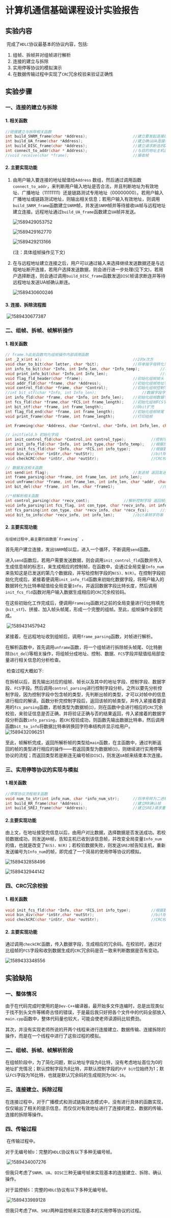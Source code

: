 # 计算机通信基础课程设计实验报告



## 实验内容

​	完成了`HDLC`协议最基本的协议内容，包括:

1. 组帧、拆帧并对组帧进行解析
2. 连接的建立与拆除
3. 实用停等协议的模拟演示
4. 在数据传输过程中实现了`CRC`冗余校验来验证正确性

## 实验步骤

### 一、连接的建立与拆除

#### 1. 相关函数

```c
//链接建立与拆除相关函数
int build_SNRM_frame(char *Address);					//建立要发起连接的SARM连接帧  
int build_UA_frame(char *Address);						//建立确认UA连接帧 
int build_DISC_frame(char *Address);					//建立请求断连的DISC帧 
int connect_to_addr(char * Address);					//与目的地址主机连接 	
//void receive(char *frame);							//接收帧	
```

#### 2. 主要实现功能

 1. 由用户输入要连接的地址赋值给`Address`	数组，然后通过调用函数`connect_to_addr`，来判断用户输入地址是否合法，并且判断地址为有效地址、广播地址（11111111）还是链路测试专用地址（00000000）。若用户输入广播地址或链路测试地址，则输出相关信息；若用户输入有效地址，则调用`build_SNRM_frame`函数建立`SNRM`帧，并发送`SNRM`帧并等待接收`UA`帧与远程地址建立连接。远程地址通过`build_UA_frame`函数建立`UA`帧并发送。

    ![1589429053752](C:\Users\Administrator\AppData\Roaming\Typora\typora-user-images\1589429053752.png)

    ![1589429162770](C:\Users\Administrator\AppData\Roaming\Typora\typora-user-images\1589429162770.png)

    ![1589429213166](C:\Users\Administrator\AppData\Roaming\Typora\typora-user-images\1589429213166.png)

    (注：具体组帧操作见下文)

 2. 在与远程地址建立连接之后，用户可以通过输入来选择继续发送数据还是与远程地址断开连接，若用户选择发送数据，则会进行进一步处理(见下文)，若用户选择断连，则会通过调用`build_DISC_frame`函数发送`DISC`帧请求断连并等待远程地址发送UA帧确认断连。

    ![1589430600246](C:\Users\Administrator\AppData\Roaming\Typora\typora-user-images\1589430600246.png)

#### 3. 连接、拆除流程图

​	![1589430677387](C:\Users\Administrator\AppData\Roaming\Typora\typora-user-images\1589430677387.png)

### 二、组帧、拆帧、帧解析操作

#### 1. 相关函数

```c
// frame.h此处函数均为组帧操作内部调用函数										
int _2_x(int x);										//2的x次方
void char_to_bit(char letter, char *bit);				//将单独字母转化为比特串
int info_to_bit(char *Info, int Info_len, char *Info_temp);			//将传输数据转化为比特串 
void print_info_bit(char *Info,int Info_len);						//打印数据比特串												
void flag_fld_header(char *frame);						//初始化组帧帧头 
void addr_fld(char *frame, char *Address);				//初始化组帧地址字段 												
void control_fld(char *frame, char *Control);			//初始化组帧控制字段
//int bit_stf(char *Info, int Info_len);					//数据字段字节扩充
int info_fld(char *frame, char *Info, int Info_len);	//初始化组帧数据字段 
int fcs_fld(char *frame,char *FCS,int frame_length);	//初始化组帧FCS字段
int bit_stf(char *frame, int frame_length);				//0bit扩充
int flag_fld_end(char *frame, int frame_length);		//初始化组帧帧尾 
void print_frame(char *frame, int frame_length);		//打印组帧

int Frameing(char *Address, char *Control, char *Info, int Info_len, char *FCS, char *frame);		//组帧操作 返回帧长 

// initfield.h 初始化字段
int init_control_fld(char *Control,int control_type); 			//控制字段生成 返回控制字段帧类型编号 
int init_info_fld(char *Info, int info_type,char *Info_temp);	//根据控制字段帧类型编号 填充数据字段 返回数据字段长度 
void init_fcs_fld(char *Info, char *FCS,int info_type);			//根据数据生成CRC校验码 
void bin_div(char *inStr,char *outStr);							//bit除法 
void checkCRC(char *inStr, char *outStr);						//CRC校验码生成 

// 数据发送相关函数
int send(int flag);										//发送帧 返回发送的帧类型 
int frame_parsing(char *frame, int frame_len, int info_len);				//帧解析函数 调用unframe函数 然后对帧进行解析
void unframe(char *frame, int frame_len, int info_len, char *addr, char *cont, char *info, char *fcs);								//拆帧		
int bit_del(char *frame, int len, char *frame1);					//0bit删除	

//*帧解析相关函数
int control_parsing(char *recv_cont);				//解析控制字段 返回帧类型 
void info_parsing(int fcs_flag, int con_type, char *recv_info, int info_len);		//解析数据字段  
int fcs_parsing(int con_type, char *recv_info, char *recv_fcs);		//进行CRC校验 成功返回1 否则返回0
void bit_to_info(char *recv_info, int info_len);		//bit串转字符串 

```

#### 2. 主要实现功能

 	在组帧过程中,最主要的函数是`Frameing` 。

​	首先用户建立连接，发出`SNRM`帧以后，进入一个循环，不断调用`send`函数。

​	进入`send`函数后，若用户需要发送数据，则会调用`init_control_fld`函数并传入生成信息帧的标志`I`，来生成相应的控制帧，在函数中，会通过全局变量`Info_num`来告知这是已发送的第几个数据段，并写给控制字段的`N(S)、N(R)`。在控制字段初始化完成后，紧接着便调用`init_info_fld`函数来初始化数据字段，将用户输入的数据转化为比特串赋值给全局变量`Info`，并返回数据字段比特长度，然后调用`init_fcs_fld`函数对用户输入数据生成相应的`CRC`冗余校验码。

​	在这些初始化工作完成后，便调用`Frameing`函数对之前的全局变量进行0比特填充(`bit_stf`)、拼接、加入帧头帧尾，形成一个完整的组帧。至此，组帧操作全部完成。

​	![1589431457942](C:\Users\Administrator\AppData\Roaming\Typora\typora-user-images\1589431457942.png)

​	紧接着，在远程地址收到组帧后，调用`frame_parsing`函数，对帧进行解析。

​	在解析函数中，首先调用`unframe`函数，将一个组帧进行拆除帧头帧尾、0比特删除(`bit_del`)等相关操作，将组帧分成地址、控制、数据、`FCS`字段并赋值给局部变量进行相关信息的分析检查。

​	检查过程大概如下:

​	在拆帧以后，首先输出对应的组帧、帧长以及其中的地址字段、控制字段、数据字段、`FCS`字段。然后调用`control_parsing`进行控制字段分析。之所以要先分析控制字段，因为控制字段中包含帧的类型，先判断出帧的类型，才可以对帧中的信息进行相应的解读。函数分析完控制字段后，返回该帧的帧类型，并传入紧接着要调用的`fcs_parsing`函数，若帧类型为数据帧(`I`)，则在函数中会进行相应的`CRC`冗余校验，来验证信息是否正确，并将验证正确与否的结果返回，传入紧接着的数据字段分析函数`info_parsing`，若`CRC`校验成功，则函数先输出数据比特串，然后调用函数`bit_to_info`将数据比特串转换回字符串结构并显示给用户。	![1589432096251](C:\Users\Administrator\AppData\Roaming\Typora\typora-user-images\1589432096251.png)

​	至此，帧解析完成，返回所解析帧的类型给`main`函数，在主函数中，通过判断返回的帧的类型进行相应的操作——若返回类型为数据帧(`I`)，则继续进行实用停等协议的流程；而返回类型若是断连无编号帧(`DISC`)，则发送`UA`帧来结束本次连接。

### 三、实用停等协议的实现与模拟

#### 1.相关函数

```c
//停等协议流程相关函数
void num_to_str(int info_num, char *info_num_str);		//将序号转为二进制存放 
int build_RR_frame(char *Address);						//建立RR确认帧 
int build_SREJ_frame(char *Address);					//建立SREJ请求重发帧  
```

#### 2.主要实现功能

​	由上文，在地址接受完信息以后，由用户对比数据，选择数据是否发送成功。若校验数据成功，则发送`RR`帧，告知主机已收到该信息帧，并改变全局变量`Info_num`的值，也就是改变了`N(S)、N(R)`；若校验数据失败，则发送`SREJ`帧告知主机，重新发送编号为`Info_num`的帧，即完成了一个简易的使用停等协议的模拟。

![1589432858496](C:\Users\Administrator\AppData\Roaming\Typora\typora-user-images\1589432858496.png)

![1589432944142](C:\Users\Administrator\AppData\Roaming\Typora\typora-user-images\1589432944142.png)

### 四、CRC冗余校验

#### 1. 相关函数

```c
void init_fcs_fld(char *Info, char *FCS,int info_type);			//根据数据生成CRC校验码 
void bin_div(char *inStr,char *outStr);							//bit除法 
void checkCRC(char *inStr, char *outStr);						//CRC校验码生成 
```

#### 2. 主要实现功能

​	通过调用`checkCRC`函数，传入数据字段，生成相应的冗余码。在校验时，通过对比组帧的`FCS`字段和收到数据生成的`CRC`冗余码是否一致来判断数据是否有变动。

![1589433348556](C:\Users\Administrator\AppData\Roaming\Typora\typora-user-images\1589433348556.png)

## 实验缺陷

### 一、整体情况

​	由于在代码完成时使用的是`Dev-C++`编译器，最开始多文件连编时，总是出现类似于找不到头文件等稀奇古怪的错误，于是最后我只好把各个文件中的代码全部放入`main.cpp`函数中，整体代码量也较大，可能会使老师读源码比较费劲。

​	其次，并没有实现老师所说的开两个线程来进行连接建立、数据传输、连接拆除的操作，而是在一个线程中进行了这些过程的模拟。

### 二、组帧、拆帧、帧解析阶段

​	在组帧阶段中，为了简化问题，默认地址字段为8比特，没有考虑地址首位为0的地址扩充情况；默认控制字段为8比特，并默认控制字段的`P/F bit`位始终为1；默认`FCS`字段为16比特，也就是默认冗余码的生成规则为`CRC-16`。

### 三、连接建立、拆除过程

​	在连接过程中，对于广播模式和测试链路状态模式中，没有进行具体的函数实现，仅仅输出了相关的提示信息，而仅仅对有效地址进行了连接的建立、数据的传输、连接的拆除等操作。

### 四、传输过程

​	在传输过程中。

​	对于无编号帧`U`：完整的`HDLC`协议有以下多种无编号帧。

​	![1589434007276](C:\Users\Administrator\AppData\Roaming\Typora\typora-user-images\1589434007276.png)

​	但我只考虑了`SNRM`、`UA`、`DISC`三种无编号帧来实现基本的连接建立、拆除、确认操作。

​	对于监控帧`S`：完整的`HDLC`协议有以下多种无编号帧。

​	![1589433989128](C:\Users\Administrator\AppData\Roaming\Typora\typora-user-images\1589433989128.png)

​	但我只考虑了`RR`、`SREJ`两种监控帧来实现基本的实用停等协议的过程。
